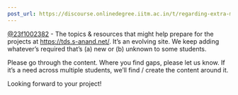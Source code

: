 ```yaml
---
post_url: https://discourse.onlinedegree.iitm.ac.in/t/regarding-extra-material-information-resources-for-the-upcoming-project/163241/2
---
```

[@23f1002382](/u/23f1002382) - The topics & resources that might help prepare for the projects at <https://tds.s-anand.net/>. It’s an evolving site. We keep adding whatever’s required that’s (a) new or (b) unknown to some students.

Please go through the content. Where you find gaps, please let us know. If it’s a need across multiple students, we’ll find / create the content around it.

Looking forward to your project!